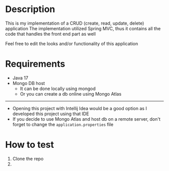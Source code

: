 # Description
This is my implementation of a CRUD (create, read, update, delete) application
The implementation utilized Spring MVC, thus it contains all the code that handles the front end 
part as well

Feel free to edit the looks and/or functionality of this application

# Requirements

- Java 17
- Mongo DB host
    - It can be done locally using mongod
    - Or you can create a db online using Mongo Atlas
---
- Opening this project with Intellij Idea would be a good option as I developed this project using that IDE
- If you decide to use Mongo Atlas and host db on a remote server, don't forget to change the `application.properties` file

# How to test
1. Clone the repo
2. 